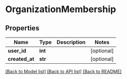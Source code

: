 # OrganizationMembership

## Properties
Name | Type | Description | Notes
------------ | ------------- | ------------- | -------------
**user_id** | **int** |  | [optional] 
**created_at** | **str** |  | [optional] 

[[Back to Model list]](../README.md#documentation-for-models) [[Back to API list]](../README.md#documentation-for-api-endpoints) [[Back to README]](../README.md)


